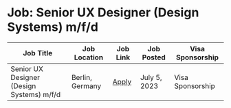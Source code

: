 # Job: Senior UX Designer (Design Systems) m/f/d

| Job Title | Job Location | Job Link | Job Posted | Visa Sponsorship |
| --- | --- | --- | --- | --- |
| Senior UX Designer (Design Systems) m/f/d | Berlin, Germany | [Apply](https://careers.instapro.group/o/senior-ux-designer-design-systems-mfd) | July 5, 2023 | Visa Sponsorship |
